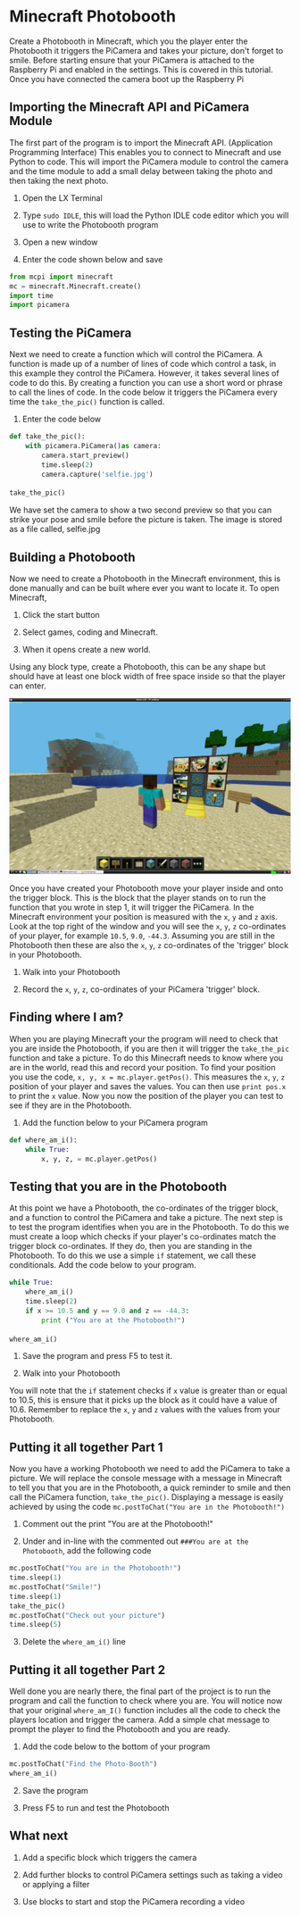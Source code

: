 # Minecraft Photobooth

Create a Photobooth in Minecraft, which you the player enter the Photobooth it triggers the PiCamera and takes your picture, don't forget to smile.  Before starting ensure that your PiCamera is attached to the Raspberry Pi and enabled in the settings.  This is covered in this tutorial.  Once you have connected the camera boot up the Raspberry Pi

## Importing the Minecraft API and PiCamera Module

The first part of the program is to import the Minecraft API. (Application Programming Interface) This enables you to connect to Minecraft and use Python to code.  This will import the PiCamera module to control the camera and the time module to add a small delay between taking the photo and then taking the next photo.

1. Open the LX Terminal

2. Type `sudo IDLE`, this will load the Python IDLE code editor which you will use to write the Photobooth program

3. Open a new window

4. Enter the code shown below and save    
   
``` python
from mcpi import minecraft​
​mc = minecraft.Minecraft.create()
import time
import picamera
```

## Testing the PiCamera

Next we need to create a function which will control the PiCamera.  A function is made up of a number of lines of code which control a task, in this example they control the PiCamera.  However, it takes several lines of code to do this. By creating a function you can use a short word or phrase to call the lines of code.  In the code below it triggers the PiCamera every time the `take_the_pic()` function is called.   

1. Enter the code below

``` python
def take_the_pic():
	with picamera.PiCamera()as camera:
		camera.start_preview()
		time.sleep(2)
		camera.capture('selfie.jpg')

take_the_pic()		
``` 	

We have set the camera to show a two second preview so that you can strike your pose and smile before the picture is taken.  The image is stored as a file called, selfie.jpg

## Building a Photobooth 

Now we need to create a Photobooth in the Minecraft environment, this is done manually and can be built where ever you want to locate it.  To open Minecraft, 

1. Click the start button

2. Select games, coding and Minecraft.  

3. When it opens create a new world.

Using any block type, create a Photobooth, this can be any shape but should have at least one block width of free space inside so that the player can enter.

![](images/Photobooth.jpg)

Once you have created your Photobooth move your player inside and onto the trigger block.  This is the block that the player stands on to run the function that you wrote in step 1, it will trigger the PiCamera.  In the Minecraft environment your position is measured with the `x`, `y` and `z` axis.  Look at the top right of the window and you will see the `x`, `y`, `z` co-ordinates of your player, for example `10.5`, `9.0`, `-44.3`.  Assuming you are still in the Photobooth then these are also the `x`, `y`, `z` co-ordinates of the 'trigger' block in your Photobooth.
 
1. Walk into your Photobooth

2. Record the `x`, `y`, `z`, co-ordinates of your PiCamera 'trigger' block.

## Finding where I am?

When you are playing Minecraft your the program will need to check that you are inside the Photobooth, if you are then it will trigger the `take_the_pic` function and take a picture.  To do this Minecraft needs to know where you are in the world, read this and record your position.   To find your position you use the code, `x, y, x = mc.player.getPos()`.  This measures the `x`, `y`, `z` position of your player and saves the values.  You can then use `print pos.x` to print the `x` value.  Now you now the position of the player you can test to see if they are in the Photobooth. 

1. Add the function below to your PiCamera program

``` python
def where_am_i():
	while True:
		x, y, z, = mc.player.getPos()
```
	
## Testing that you are in the Photobooth 
 
At this point we have a Photobooth, the co-ordinates of the trigger block, and a function to control the PiCamera and take a picture.  The next step is to test the program identifies when you are in the Photobooth.  To do this we must create a loop which checks if your player's co-ordinates match the trigger block co-ordinates. If they do, then you are standing in the Photobooth.  To do this we use a simple `if` statement, we call these conditionals.  Add the code below to your program. 

```python
while True:
	where_am_i()
	time.sleep(2)
	if x >= 10.5 and y == 9.0 and z == -44.3:
		print ("You are at the Photobooth!")   

where_am_i()		
```

1. Save the program and press F5 to test it.

2. Walk into your Photobooth

You will note that the `if` statement checks if `x` value is greater than or equal to 10.5, this is ensure that it picks up the block as it could have a value of 10.6.  Remember to replace the `x`, `y` and `z` values with the values from your Photobooth.

## Putting it all together Part 1

Now you have a working Photobooth we need to add the PiCamera to take a picture.   We will replace the console message with a message in Minecraft to tell you that you are in the Photobooth, a quick reminder to smile and then call the PiCamera function, `take_the_pic()`.  Displaying a message is easily achieved by using the code `mc.postToChat("You are in the Photobooth!")`    
 
1. Comment out the print "You are at the Photobooth!"   

2. Under and in-line with the commented out `###You are at the Photobooth`, add the following code

```python
mc.postToChat("You are in the Photobooth!")
time.sleep(1)
mc.postToChat("Smile!")
time.sleep(1)
take_the_pic()
mc.postToChat("Check out your picture")
time.sleep(5)
```
3. Delete the `where_am_i()` line	

## Putting it all together Part 2

Well done you are nearly there, the final part of the project is to run the program and call the function to check where you are.  You will notice now that your original `where_am_I()` function includes all the code to check the players location and trigger the camera.  Add a simple chat message to prompt the player to find the Photobooth and you are ready.  

1. Add the code below to the bottom of your program

```python
mc.postToChat("Find the Photo-Booth")
where_am_i()
```
2. Save the program

3. Press F5 to run and test the Photobooth

## What next

1. Add a specific block which triggers the camera

2. Add further blocks to control PiCamera settings such as taking a video or applying a filter 

3. Use blocks to start and stop the PiCamera recording a video

